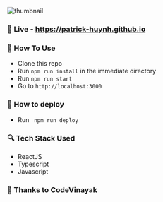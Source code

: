 ![thumbnail](https://user-images.githubusercontent.com/58818596/236217232-d94ad44f-3167-4458-b50e-3591824c5e53.png)


### 👋 Live - https://patrick-huynh.github.io

### 🧠 How To Use

- Clone this repo
- Run `npm run install` in the immediate directory
- Run `npm run start`
- Go to `http://localhost:3000   `

### 🚗 How to deploy

- Run ` npm run deploy`

### 🔍 Tech Stack Used

- ReactJS
- Typescript
- Javascript

### 👏 Thanks to CodeVinayak

